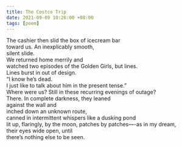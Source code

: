 ```yaml
---
title: The Costco Trip
date: 2021-09-09 10:26:00 +08:00
tags: [poem]
---
```


The cashier then slid the box of icecream bar   
toward us. An inexplicably smooth,  
silent slide.  
We returned home merrily and  
watched two episodes of the Golden Girls, but lines.  
Lines burst in out of design.  
“I know he’s dead.  
I just like to talk about him in the present tense.”  
Where were us? Still in these recurring evenings of outage?  
There. In complete darkness, they leaned  
against the wall and  
inched down an unknown route,  
canned in intermittent whispers like a dusking pond  
lit up, flaringly,
by the moon, patches
by patches—-as in my dream,  
their eyes wide open, until   
there’s nothing else to be seen.   
